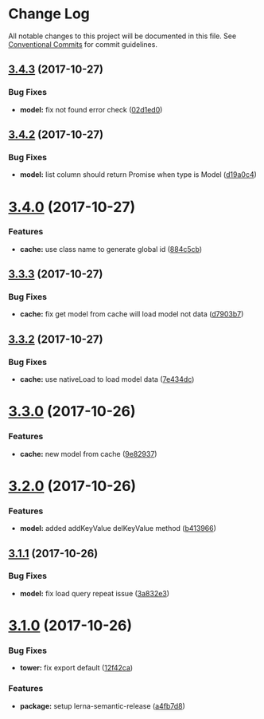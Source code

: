 # Change Log

All notable changes to this project will be documented in this file.
See [Conventional Commits](https://conventionalcommits.org) for commit guidelines.

<a name="3.4.3"></a>
## [3.4.3](https://github.com/tmotx/graphql-tower/compare/v3.4.2...v3.4.3) (2017-10-27)


### Bug Fixes

* **model:** fix not found error check ([02d1ed0](https://github.com/tmotx/graphql-tower/commit/02d1ed0))




<a name="3.4.2"></a>
## [3.4.2](https://github.com/tmotx/graphql-tower/compare/v3.4.1...v3.4.2) (2017-10-27)


### Bug Fixes

* **model:** list column should return Promise when type is Model ([d19a0c4](https://github.com/tmotx/graphql-tower/commit/d19a0c4))




<a name="3.4.0"></a>
# [3.4.0](https://github.com/tmotx/graphql-tower/compare/v3.3.3...v3.4.0) (2017-10-27)


### Features

* **cache:** use class name to generate global id ([884c5cb](https://github.com/tmotx/graphql-tower/commit/884c5cb))




<a name="3.3.3"></a>
## [3.3.3](https://github.com/tmotx/graphql-tower/compare/v3.3.2...v3.3.3) (2017-10-27)


### Bug Fixes

* **cache:** fix get model from cache will load model not data ([d7903b7](https://github.com/tmotx/graphql-tower/commit/d7903b7))




<a name="3.3.2"></a>
## [3.3.2](https://github.com/tmotx/graphql-tower/compare/v3.3.1...v3.3.2) (2017-10-27)


### Bug Fixes

* **cache:** use nativeLoad to load model data ([7e434dc](https://github.com/tmotx/graphql-tower/commit/7e434dc))




<a name="3.3.0"></a>
# [3.3.0](https://github.com/tmotx/graphql-tower/compare/v3.2.0...v3.3.0) (2017-10-26)


### Features

* **cache:** new model from cache ([9e82937](https://github.com/tmotx/graphql-tower/commit/9e82937))




<a name="3.2.0"></a>
# [3.2.0](https://github.com/tmotx/graphql-tower/compare/v3.1.1...v3.2.0) (2017-10-26)


### Features

* **model:** added addKeyValue delKeyValue method ([b413966](https://github.com/tmotx/graphql-tower/commit/b413966))




<a name="3.1.1"></a>
## [3.1.1](https://github.com/tmotx/graphql-tower/compare/v3.1.0...v3.1.1) (2017-10-26)


### Bug Fixes

* **model:** fix load query repeat issue ([3a832e3](https://github.com/tmotx/graphql-tower/commit/3a832e3))




<a name="3.1.0"></a>
# [3.1.0](https://github.com/tmotx/graphql-tower/compare/v3.0.1...v3.1.0) (2017-10-26)


### Bug Fixes

* **tower:** fix export default ([12f42ca](https://github.com/tmotx/graphql-tower/commit/12f42ca))


### Features

* **package:** setup lerna-semantic-release ([a4fb7d8](https://github.com/tmotx/graphql-tower/commit/a4fb7d8))
